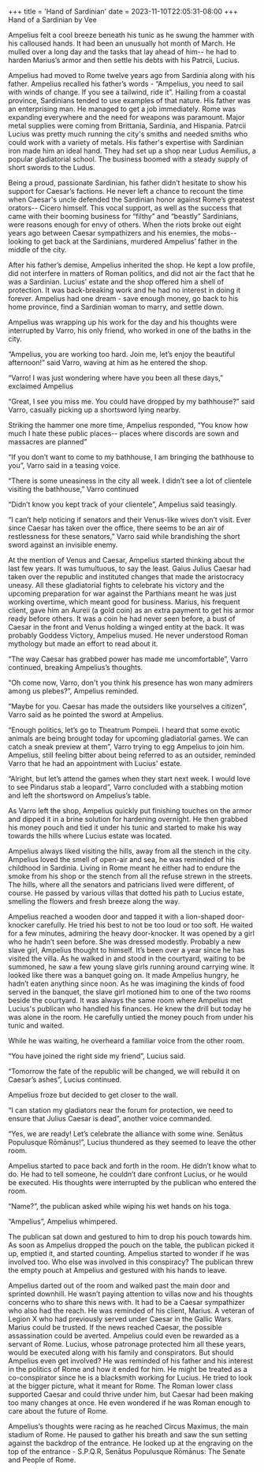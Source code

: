 +++
title = 'Hand of Sardinian'
date = 2023-11-10T22:05:31-08:00
+++
Hand of a Sardinian by Vee

Ampelius felt a cool breeze beneath his tunic as he swung the hammer with his calloused hands. It had been an unusually hot month of March. He mulled over a long day and the tasks that lay ahead of him-- he had to harden Marius’s armor and then settle his debts with his Patrcii, Lucius. 

Ampelius had moved to Rome twelve years ago from Sardinia along with his father.  Ampelius recalled his father’s words - “Ampelius, you need to sail with winds of change. If you see a tailwind, ride it”. Hailing from a coastal province, Sardinians tended to use examples of that nature. His father was an enterprising man. He managed to get a job immediately. Rome was expanding everywhere and the need for weapons was paramount. Major metal supplies were coming from Brittania, Sardinia, and Hispania.  Patrcii Lucius was pretty much running the city's smiths and needed smiths who could work with a variety of metals. His father's expertise with Sardinian iron made him an ideal hand. They had set up a shop near Ludus Aemilius, a popular gladiatorial school. The business boomed with a steady supply of short swords to the Ludus. 

Being a proud, passionate Sardinian, his father didn’t hesitate to show his support for Caesar’s factions. He never left a chance to recount the time when Caesar's uncle defended the Sardinian honor against Rome’s greatest orators-- Cicero himself. This vocal support, as well as the success that came with their booming business for “filthy” and “beastly” Sardinians, were reasons enough for envy of others. When the riots broke out eight years ago between Caesar sympathizers and his enemies, the mobs-- looking to get back at the Sardinians, murdered Ampelius’ father in the middle of the city.

After his father’s demise, Ampelius inherited the shop. He kept a low profile, did not interfere in matters of Roman politics, and did not air the fact that he was a Sardinian. Lucius' estate and the shop offered him a shell of protection. It was back-breaking work and he had no interest in doing it forever. Ampelius had one dream - save enough money, go back to his home province, find a Sardinian woman to marry, and settle down.

Ampelius was wrapping up his work for the day and his thoughts were interrupted by Varro, his only friend, who worked in one of the baths in the city.

“Ampelius, you are working too hard. Join me, let’s enjoy the beautiful afternoon!” said Varro, waving at him as he entered the shop.

“Varro! I was just wondering where have you been all these days,” exclaimed Ampelius

“Great, I see you miss me. You could have dropped by my bathhouse?” said Varro, casually picking up a shortsword lying nearby.

Striking the hammer one more time, Ampelius responded, “You know how much I hate these public places-- places where discords are sown and massacres are planned”  	

“If you don’t want to come to my bathhouse, I am bringing the bathhouse to you”, Varro said in a teasing voice.

“There is some uneasiness in the city all week. I didn’t see a lot of clientele visiting the bathhouse,” Varro continued

“Didn’t know you kept track of your clientele”, Ampelius said teasingly.

“I can’t help noticing if senators and their Venus-like wives don’t visit. Ever since Caesar has taken over the office, there seems to be an air of restlessness for these senators,” Varro said while brandishing the short sword against an invisible enemy. 

At the mention of Venus and Caesar, Ampelius started thinking about the last few years. It was tumultuous, to say the least. Gaius Julius Caesar had taken over the republic and instituted changes that made the aristocracy uneasy. All these gladiatorial fights to celebrate his victory and the upcoming preparation for war against the Parthians meant he was just working overtime, which meant good for business. Marius, his frequent client, gave him an Aureii (a gold coin) as an extra payment to get his armor ready before others. It was a coin he had never seen before, a bust of Caesar in the front and Venus holding a winged entity at the back. It was probably Goddess Victory, Ampelius mused. He never understood Roman mythology but made an effort to read about it.

“The way Caesar has grabbed power has made me uncomfortable”, Varro continued, breaking Ampelius’s thoughts. 

“Oh come now, Varro, don't you think his presence has won many admirers among us plebes?”, Ampelius reminded.

“Maybe for you. Caesar has made the outsiders like yourselves a citizen”, Varro said as he pointed the sword at Ampelius.

“Enough politics, let’s go to Theatrum Pompeii. I heard that some exotic animals are being brought today for upcoming gladiatorial games. We can catch a sneak preview at them”, Varro trying to egg Ampelius to join him. 
Ampelius, still feeling bitter about being referred to as an outsider, reminded Varro that he had an appointment with Lucius' estate. 

“Alright, but let’s attend the games when they start next week. I would love to see Pindarus stab a leopard”, Varro concluded with a stabbing motion and left the shortsword on Ampelius’s table. 

As Varro left the shop, Ampelius quickly put finishing touches on the armor and dipped it in a brine solution for hardening overnight. He then grabbed his money pouch and tied it under his tunic and started to make his way towards the hills where Lucius estate was located. 

Ampelius always liked visiting the hills, away from all the stench in the city. Ampelius loved the smell of open-air and sea, he was reminded of his childhood in Sardinia. Living in Rome meant he either had to endure the smoke from his shop or the stench from all the refuse strewn in the streets. The hills, where all the senators and patricians lived were different, of course. He passed by various villas that dotted his path to Lucius estate, smelling the flowers and fresh breeze along the way. 

Ampelius reached a wooden door and tapped it with a lion-shaped door-knocker carefully. He tried his best to not be too loud or too soft. He waited for a few minutes, admiring the heavy door-knocker. It was opened by a girl who he hadn’t seen before. She was dressed modestly. Probably a new slave girl, Ampelius thought to himself. It’s been over a year since he has visited the villa. As he walked in and stood in the courtyard, waiting to be summoned, he saw a few young slave girls running around carrying wine. It looked like there was a banquet going on. It made Ampelius hungry, he hadn’t eaten anything since noon. As he was imagining the kinds of food served in the banquet, the slave girl motioned him to one of the two rooms beside the courtyard. It was always the same room where Ampelius met Lucius's publican who handled his finances. He knew the drill but today he was alone in the room. He carefully untied the money pouch from under his tunic and waited. 

While he was waiting, he overheard a familiar voice from the other room. 

“You have joined the right side my friend”, Lucius said.

“Tomorrow the fate of the republic will be changed, we will rebuild it on Caesar’s ashes”, Lucius continued.

Ampelius froze but decided to get closer to the wall.

“I can station my gladiators near the forum for protection, we need to ensure that Julius Caesar is dead”, another voice commanded.

“Yes, we are ready! Let’s celebrate the alliance with some wine. Senātus Populusque Rōmānus!”, Lucius thundered as they seemed to leave the other room.

Ampelius started to pace back and forth in the room. He didn’t know what to do. He had to tell someone, he couldn’t dare confront Lucius, or he would be executed. His thoughts were interrupted by the publican who entered the room.

“Name?”,  the publican asked while wiping his wet hands on his toga.

“Ampelius”, Ampelius whimpered.

The publican sat down and gestured to him to drop his pouch towards him. As soon as Ampelius dropped the pouch on the table, the publican picked it up, emptied it, and started counting. Ampelius started to wonder if he was involved too. Who else was involved in this conspiracy? The publican threw the empty pouch at Ampelius and gestured with his hands to leave. 

Ampelius darted out of the room and walked past the main door and sprinted downhill. He wasn’t paying attention to villas now and his thoughts concerns who to share this news with. It had to be a Caesar sympathizer who also had the reach. He was reminded of his client, Marius. A veteran of Legion X who had previously served under Caesar in the Gallic Wars. Marius could be trusted.  If the news reached Caesar, the possible assassination could be averted. Ampelius could even be rewarded as a servant of Rome. Lucius, whose patronage protected him all these years, would be executed along with his family and conspirators.  But should Ampelius even get involved?  He was reminded of his father and his interest in the politics of Rome and how it ended for him. He might be treated as a co-conspirator since he is a blacksmith working for Lucius. He tried to look at the bigger picture, what it meant for Rome. The Roman lower class supported Caesar and could thrive under him, but Caesar had been making too many changes at once. He even wondered if he was Roman enough to care about the future of Rome.

Ampelius’s thoughts were racing as he reached Circus Maximus, the main stadium of Rome. He paused to gather his breath and saw the sun setting against the backdrop of the entrance. He looked up at the engraving on the top of the entrance -  S.P.Q.R, Senātus Populusque Rōmānus: The Senate and People of Rome. 
